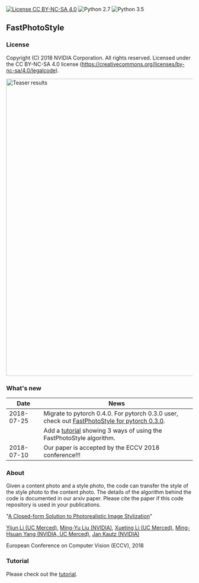 [![License CC BY-NC-SA 4.0](https://img.shields.io/badge/license-CC4.0-blue.svg)](https://raw.githubusercontent.com/NVIDIA/FastPhotoStyle/master/LICENSE.md)
![Python 2.7](https://img.shields.io/badge/python-2.7-green.svg)
![Python 3.5](https://img.shields.io/badge/python-3.5-green.svg)

## FastPhotoStyle

### License
Copyright (C) 2018 NVIDIA Corporation.  All rights reserved.
Licensed under the CC BY-NC-SA 4.0 license (https://creativecommons.org/licenses/by-nc-sa/4.0/legalcode).

<img src="https://raw.githubusercontent.com/NVIDIA/FastPhotoStyle/master/teaser.png" width="800" title="Teaser results"> 


### What's new
 
 | Date     | News |
 |----------|--------------|
 |2018-07-25| Migrate to pytorch 0.4.0. For pytorch 0.3.0 user, check out [FastPhotoStyle for pytorch 0.3.0](https://github.com/NVIDIA/FastPhotoStyle/releases/tag/f33e07f). |
 |          | Add a [tutorial](TUTORIAL.md) showing 3 ways of using the FastPhotoStyle algorithm.|
 |2018-07-10| Our paper is accepted by the ECCV 2018 conference!!! | 


### About

Given a content photo and a style photo, the code can transfer the style of the style photo to the content photo. The details of the algorithm behind the code is documented in our arxiv paper. Please cite the paper if this code repository is used in your publications.

"[A Closed-form Solution to Photorealistic Image Stylization](https://arxiv.org/abs/1802.06474)" 

[Yijun Li (UC Merced)](https://sites.google.com/site/yijunlimaverick/), 
[Ming-Yu Liu (NVIDIA)](http://mingyuliu.net/), 
[Xueting Li (UC Merced)](https://sunshineatnoon.github.io/), 
[Ming-Hsuan Yang (NVIDIA, UC Merced)](http://faculty.ucmerced.edu/mhyang/), 
[Jan Kautz (NVIDIA)](http://jankautz.com/) 

European Conference on Computer Vision (ECCV), 2018



### Tutorial

Please check out the [tutorial](TUTORIAL.md).


